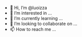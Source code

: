 - 👋 Hi, I’m @luoizza
- 👀 I’m interested in ...
- 🌱 I’m currently learning ...
- 💞️ I’m looking to collaborate on ...
- 📫 How to reach me ...

<!---
luoizza/luoizza is a ✨ special ✨ repository because its `README.md` (this file) appears on your GitHub profile.
You can click the Preview link to take a look at your changes.
--->
